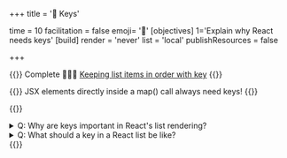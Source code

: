 +++
title = '🔑 Keys'

time = 10
facilitation = false
emoji= '🧩'
[objectives]
    1='Explain why React needs keys'
[build]
  render = 'never'
  list = 'local'
  publishResources = false

+++

{{<note type="narrative" title="React Learn">}}
Complete 🧑🏾‍🎓 [Keeping list items in order with key](https://react.dev/learn/rendering-lists#keeping-list-items-in-order-with-key)
{{</note>}}

{{<note type="warning" title="Keys">}}
JSX elements directly inside a map() call always need keys!
{{</note>}}

{{<note type="question" title="Check your understanding">}}

<details><summary>Q: Why are keys important in React's list rendering?
</summary>
A: Keys help React track and update list items efficiently.
</details>
<details><summary>Q: What should a key in a React list be like?
</summary>
A: A key should be stable, predictable, and unique for each list item.
</details>
{{</note>}}
